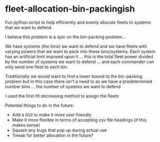 # fleet-allocation-bin-packingish

Fun python script to help efficiently and evenly allocate fleets to systems that we want to defend.

I believe this problem is a spin on the bin-packing problem...

We have systems (the bins) we want to defend and we have fleets with varying powers that we want to pack into these bins/systems.
Each system has an artificial limit imposed upon it ... this is the total fleet power divided by the number of systems we want to defend ... and each commander can only send one fleet to each bin.

Traditionally we would want to find a lower bound to the bin-packing problem but in this case there isn't a need to as we have a predetermined number bins ... the number of systems we want to defend

I used the first-fit decreasing method to assign the fleets


Potential things to do in the future: 
- Add a GUI to make it more user friendly
- Make it more flexible in terms of accepting csv file headings (if this makes sense)
- Squash any bugs that pop up during actual use
- Tweak for better allocation in the future?
